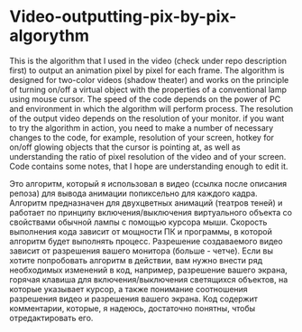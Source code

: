 # Video-outputting-pix-by-pix-algorythm
This is the algorithm that I used in the video (check under repo description first) to output an animation pixel by pixel for each frame. The algorithm is designed for two-color videos (shadow theater) and works on the principle of turning on/off a virtual object with the properties of a conventional lamp using mouse cursor. The speed of the code depends on the power of PC and environment in which the algorithm will perform process. The resolution of the output video depends on the resolution of your monitor. if you want to try the algorithm in action, you need to make a number of necessary changes to the code, for example, resolution of your screen, hotkey for on/off glowing objects that the cursor is pointing at, as well as understanding the ratio of pixel resolution of the video and of your screen. Code contains some notes, that I hope are understanding enough to edit it.

Это алгоритм, который я использовал в видео (ссылка после описания репоза) для вывода анимации попиксельно для каждого кадра. Алгоритм предназначен для двухцветных анимаций (театров теней) и работает по принципу включения/выключения виртуального объекта со свойствами обычной лампы с помощью курсора мыши. Скорость выполнения кода зависит от мощности ПК и программы, в которой алгоритм будет выполнять процесс. Разрешение создаваемого видео зависит от разрешения вашего монитора (больше - четче). Если вы хотите попробовать алгоритм в действии, вам нужно внести ряд необходимых изменений в код, например, разрешение вашего экрана, горячая клавиша для включения/выключения светящихся объектов, на которые указывает курсор, а также понимание соотношения разрешения видео и разрешения вашего экрана. Код содержит  комментарии, которые, я надеюсь, достаточно понятны, чтобы отредактировать его.
